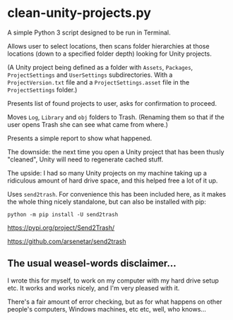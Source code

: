 # clean-unity-projects.py
 
A simple Python 3 script designed to be run in Terminal.

Allows user to select locations, then scans folder hierarchies at those locations (down to a specified folder depth) looking for Unity projects.

(A Unity project being defined as a folder with `Assets`, `Packages`, `ProjectSettings` and `UserSettings` subdirectories. With a `ProjectVersion.txt` file and a `ProjectSettings.asset` file in the `ProjectSettings` folder.)

Presents list of found projects to user, asks for confirmation to proceed.

Moves `Log`, `Library` and `obj` folders to Trash. (Renaming them so that if the user opens Trash she can see what came from where.)

Presents a simple report to show what happened.

The downside: the next time you open a Unity project that has been thusly "cleaned", Unity will need to regenerate cached stuff.

The upside: I had so many Unity projects on my machine taking up a ridiculous amount of hard drive space, and this helped free a lot of it up.

Uses `send2trash`. For convenience this has been included here, as it makes the whole thing nicely standalone, but can also be installed with pip: 

`python -m pip install -U send2trash`

https://pypi.org/project/Send2Trash/

https://github.com/arsenetar/send2trash

## The usual weasel-words disclaimer…

I wrote this for myself, to work on my computer with my hard drive setup etc. It works and works nicely, and I'm very pleased with it.

There's a fair amount of error checking, but as for what happens on other people's computers, Windows machines, etc etc, well, who knows…
